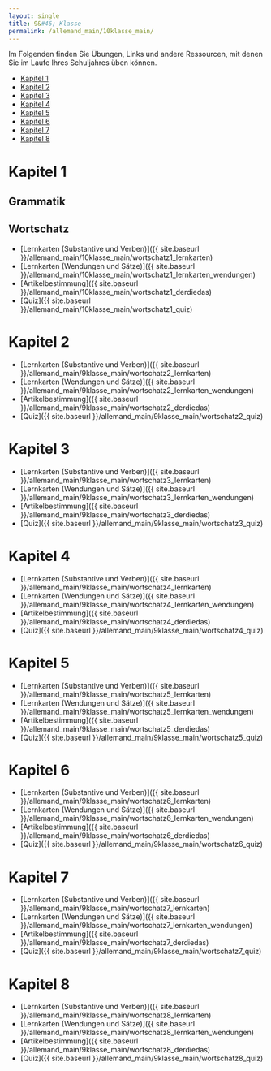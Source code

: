 ```yaml
---
layout: single
title: 9&#46; Klasse
permalink: /allemand_main/10klasse_main/
---
```




Im Folgenden finden Sie Übungen, Links und andere Ressourcen, mit denen Sie im Laufe Ihres Schuljahres üben können.


- [Kapitel 1](#kapitel-1)
- [Kapitel 2](#kapitel-2)
- [Kapitel 3](#kapitel-3)
- [Kapitel 4](#kapitel-4)
- [Kapitel 5](#kapitel-5)
- [Kapitel 6](#kapitel-6)
- [Kapitel 7](#kapitel-7)
- [Kapitel 8](#kapitel-8)


<!-- KAPITEL 1 -->
# Kapitel 1

## Grammatik

## Wortschatz

- [Lernkarten (Substantive und Verben)]({{ site.baseurl }}/allemand_main/10klasse_main/wortschatz1_lernkarten)
- [Lernkarten (Wendungen und Sätze)]({{ site.baseurl }}/allemand_main/10klasse_main/wortschatz1_lernkarten_wendungen)
- [Artikelbestimmung]({{ site.baseurl }}/allemand_main/10klasse_main/wortschatz1_derdiedas)
- [Quiz]({{ site.baseurl }}/allemand_main/10klasse_main/wortschatz1_quiz)


<!-- KAPITEL 2 -->
# Kapitel 2

- [Lernkarten (Substantive und Verben)]({{ site.baseurl }}/allemand_main/9klasse_main/wortschatz2_lernkarten)
- [Lernkarten (Wendungen und Sätze)]({{ site.baseurl }}/allemand_main/9klasse_main/wortschatz2_lernkarten_wendungen)
- [Artikelbestimmung]({{ site.baseurl }}/allemand_main/9klasse_main/wortschatz2_derdiedas)
- [Quiz]({{ site.baseurl }}/allemand_main/9klasse_main/wortschatz2_quiz)


<!-- KAPITEL 3 -->
# Kapitel 3

- [Lernkarten (Substantive und Verben)]({{ site.baseurl }}/allemand_main/9klasse_main/wortschatz3_lernkarten)
- [Lernkarten (Wendungen und Sätze)]({{ site.baseurl }}/allemand_main/9klasse_main/wortschatz3_lernkarten_wendungen)
- [Artikelbestimmung]({{ site.baseurl }}/allemand_main/9klasse_main/wortschatz3_derdiedas)
- [Quiz]({{ site.baseurl }}/allemand_main/9klasse_main/wortschatz3_quiz)

<!-- KAPITEL 4 -->
# Kapitel 4

- [Lernkarten (Substantive und Verben)]({{ site.baseurl }}/allemand_main/9klasse_main/wortschatz4_lernkarten)
- [Lernkarten (Wendungen und Sätze)]({{ site.baseurl }}/allemand_main/9klasse_main/wortschatz4_lernkarten_wendungen)
- [Artikelbestimmung]({{ site.baseurl }}/allemand_main/9klasse_main/wortschatz4_derdiedas)
- [Quiz]({{ site.baseurl }}/allemand_main/9klasse_main/wortschatz4_quiz)


<!-- KAPITEL 5 -->
# Kapitel 5

- [Lernkarten (Substantive und Verben)]({{ site.baseurl }}/allemand_main/9klasse_main/wortschatz5_lernkarten)
- [Lernkarten (Wendungen und Sätze)]({{ site.baseurl }}/allemand_main/9klasse_main/wortschatz5_lernkarten_wendungen)
- [Artikelbestimmung]({{ site.baseurl }}/allemand_main/9klasse_main/wortschatz5_derdiedas)
- [Quiz]({{ site.baseurl }}/allemand_main/9klasse_main/wortschatz5_quiz)


<!-- KAPITEL 6 -->
# Kapitel 6

- [Lernkarten (Substantive und Verben)]({{ site.baseurl }}/allemand_main/9klasse_main/wortschatz6_lernkarten)
- [Lernkarten (Wendungen und Sätze)]({{ site.baseurl }}/allemand_main/9klasse_main/wortschatz6_lernkarten_wendungen)
- [Artikelbestimmung]({{ site.baseurl }}/allemand_main/9klasse_main/wortschatz6_derdiedas)
- [Quiz]({{ site.baseurl }}/allemand_main/9klasse_main/wortschatz6_quiz)


<!-- KAPITEL 7 -->
# Kapitel 7

- [Lernkarten (Substantive und Verben)]({{ site.baseurl }}/allemand_main/9klasse_main/wortschatz7_lernkarten)
- [Lernkarten (Wendungen und Sätze)]({{ site.baseurl }}/allemand_main/9klasse_main/wortschatz7_lernkarten_wendungen)
- [Artikelbestimmung]({{ site.baseurl }}/allemand_main/9klasse_main/wortschatz7_derdiedas)
- [Quiz]({{ site.baseurl }}/allemand_main/9klasse_main/wortschatz7_quiz)

<!-- KAPITEL 8 -->
# Kapitel 8

- [Lernkarten (Substantive und Verben)]({{ site.baseurl }}/allemand_main/9klasse_main/wortschatz8_lernkarten)
- [Lernkarten (Wendungen und Sätze)]({{ site.baseurl }}/allemand_main/9klasse_main/wortschatz8_lernkarten_wendungen)
- [Artikelbestimmung]({{ site.baseurl }}/allemand_main/9klasse_main/wortschatz8_derdiedas)
- [Quiz]({{ site.baseurl }}/allemand_main/9klasse_main/wortschatz8_quiz)
